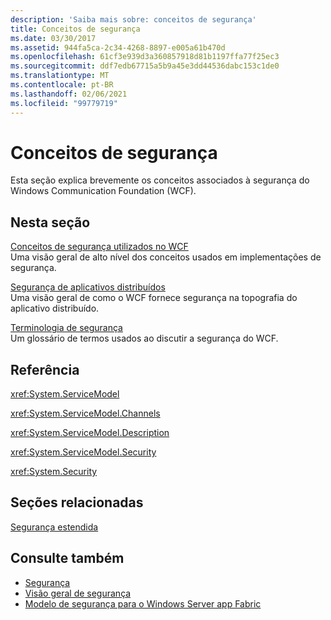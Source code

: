 ```yaml
---
description: 'Saiba mais sobre: conceitos de segurança'
title: Conceitos de segurança
ms.date: 03/30/2017
ms.assetid: 944fa5ca-2c34-4268-8897-e005a61b470d
ms.openlocfilehash: 61cf3e939d3a360857918d81b1197ffa77f25ec3
ms.sourcegitcommit: ddf7edb67715a5b9a45e3dd44536dabc153c1de0
ms.translationtype: MT
ms.contentlocale: pt-BR
ms.lasthandoff: 02/06/2021
ms.locfileid: "99779719"
---
```

# <a name="security-concepts"></a>Conceitos de segurança

Esta seção explica brevemente os conceitos associados à segurança do Windows Communication Foundation (WCF).  
  
## <a name="in-this-section"></a>Nesta seção  

 [Conceitos de segurança utilizados no WCF](security-concepts-used-in-wcf.md)  
 Uma visão geral de alto nível dos conceitos usados em implementações de segurança.  
  
 [Segurança de aplicativos distribuídos](distributed-application-security.md)  
 Uma visão geral de como o WCF fornece segurança na topografia do aplicativo distribuído.  
  
 [Terminologia de segurança](wcf-security-terminology.md)  
 Um glossário de termos usados ao discutir a segurança do WCF.  
  
## <a name="reference"></a>Referência  

 <xref:System.ServiceModel>  
  
 <xref:System.ServiceModel.Channels>  
  
 <xref:System.ServiceModel.Description>  
  
 <xref:System.ServiceModel.Security>  
  
 <xref:System.Security>  
  
## <a name="related-sections"></a>Seções relacionadas  

 [Segurança estendida](../extending/extending-security.md)  
  
## <a name="see-also"></a>Consulte também

- [Segurança](security.md)
- [Visão geral de segurança](security-overview.md)
- [Modelo de segurança para o Windows Server app Fabric](/previous-versions/appfabric/ee677202(v=azure.10))

